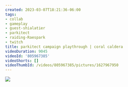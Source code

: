```yaml
---
created: 2023-03-07T18:21:36-06:00
tags:
- collab
- gameplay
- guest-shialatier
- parkitect
- raiding-Raespark
- twitch
title: parkitect campaign playthrough | coral caldera
videoDuration: 9045
videoId: '805967385'
videoShorts: []
videoThumbId: /videos/805967385/pictures/1627967950
---
```


![](20230308002136.jpg)
